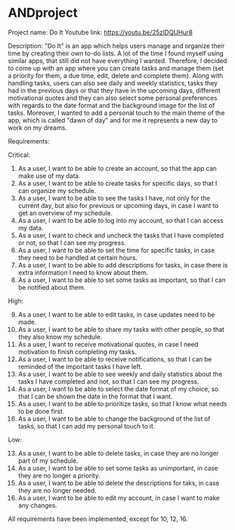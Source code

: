 # ANDproject

Project name: Do It
Youtube link: https://youtu.be/25zIDQUHur8

Description: "Do It" is an app which helps users manage and organize their time by creating their own to-do lists. A lot of the time I found myself using similar apps, that still did not have everything I wanted. Therefore, I decided to come up with an app where you can create tasks and manage them (set a priority for them, a due time, edit, delete and complete them). Along with handling tasks, users can also see daily and weekly statistics, tasks they had in the previous days or that they have in the upcoming days, different motivational quotes and they can also select some personal preferences with regards to the date format and the background image for the list of tasks. Moreover, I wanted to add a personal touch to the main theme of the app, which is called "dawn of day" and for me it represents a new day to work on my dreams.

Requirements:

Critical:

1. As a user, I want to be able to create an account, so that the app can make use of my data.
2. As a user, I want to be able to create tasks for specific days, so that I can organize my schedule.
3. As a user, I want to be able to see the tasks I have, not only for the current day, but also for previous or upcoming days, in case I want to get an overview of my schedule.
4. As a user, I want to be able to log into my account, so that I can access my data. 
5. As a user, I want to check and uncheck the tasks that I have completed or not, so that I can see my progress.
6. As a user, I want to be able to set the time for specific tasks, in case they need to be handled at certain hours. 
7. As a user, I want to be able to add descriptions for tasks, in case there is extra information I need to know about them.
8. As a user, I want to be able to set some tasks as important, so that I can be notified about them.



High:

9. As a user, I want to be able to edit tasks, in case updates need to be made. 
10. As a user, I want to be able to share my tasks with other people, so that they also know my schedule.
11. As a user, I want to receive motivational quotes, in case I need motivation to finish completing my tasks.
12. As a user, I want to be able to receive notifications, so that I can be reminded of the important tasks I have left.
13. As a user, I want to be able to see weekly and daily statistics about the tasks I have completed and not, so that I can see my progress.
14. As a user, I want to be able to select the date format of my choice, so that I can be shown the date in the format that I want.
15. As a user, I want to be able to prioritize tasks, so that I know what needs to be done first. 
16. As a user, I want to be able to change the background of the list of tasks, so that I can add my personal touch to it.


Low:

13. As a user, I want to be able to delete tasks, in case they are no longer part of my schedule.
14. As a user, I want to be able to set some tasks as unimportant, in case they are no longer a priority.
15. As a user, I want to be able to delete the descriptions for taks, in case they are no longer needed. 
16. As a user, I want to be able to edit my account, in case I want to make any changes.

All requirements have been implemented, except for 10, 12, 16.
